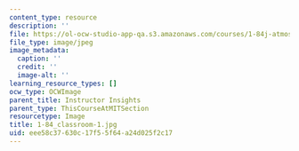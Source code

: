 ```yaml
---
content_type: resource
description: ''
file: https://ol-ocw-studio-app-qa.s3.amazonaws.com/courses/1-84j-atmospheric-chemistry-fall-2013/eee58c37630c17f55f64a24d025f2c17_1-84_classroom-1.jpg
file_type: image/jpeg
image_metadata:
  caption: ''
  credit: ''
  image-alt: ''
learning_resource_types: []
ocw_type: OCWImage
parent_title: Instructor Insights
parent_type: ThisCourseAtMITSection
resourcetype: Image
title: 1-84_classroom-1.jpg
uid: eee58c37-630c-17f5-5f64-a24d025f2c17
---
```

